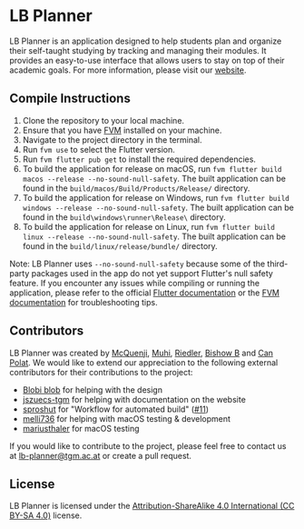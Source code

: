 # LB Planner

LB Planner is an application designed to help students plan and organize their self-taught studying by tracking and managing their modules. It provides an easy-to-use interface that allows users to stay on top of their academic goals. For more information, please visit our [website](https://projekte.tgm.ac.at/lb-planner/).

## Compile Instructions

1. Clone the repository to your local machine.
2. Ensure that you have [FVM](https://fvm.app/docs/getting_started/installation/) installed on your machine.
3. Navigate to the project directory in the terminal.
4. Run `fvm use` to select the Flutter version.
5. Run `fvm flutter pub get` to install the required dependencies.
6. To build the application for release on macOS, run `fvm flutter build macos --release --no-sound-null-safety`. The built application can be found in the `build/macos/Build/Products/Release/` directory.
7. To build the application for release on Windows, run `fvm flutter build windows --release --no-sound-null-safety`. The built application can be found in the `build\windows\runner\Release\` directory.
8. To build the application for release on Linux, run `fvm flutter build linux --release --no-sound-null-safety`. The built application can be found in the `build/linux/release/bundle/` directory.

Note: LB Planner uses `--no-sound-null-safety` because some of the third-party packages used in the app do not yet support Flutter's null safety feature. If you encounter any issues while compiling or running the application, please refer to the official [Flutter documentation](https://flutter.dev/docs) or the [FVM documentation](https://fvm.app) for troubleshooting tips.

## Contributors
LB Planner was created by [McQuenji](https://github.com/bmceachnie), [Muhi](https://github.com/mkocagoel), [Riedler](https://github.com/RiedleroD), [Bishow B](https://github.com/officialbishowb) and [Can Polat](https://github.com/cpolat-tgm). We would like to extend our appreciation to the following external contributors for their contributions to the project:

- [Blobi blob](https://github.com/Blobii) for helping with the design
- [jszuecs-tgm](https://github.com/Jszuecs) for helping with documentation on the website
- [sproshut](https://github.com/sproshut) for "Workflow for automated build" ([#11](https://github.com/necodeIT/lb_planner/pull/11))
- [melli736](https://github.com/melli736) for helping with macOS testing & development
- [mariusthaler](https://github.com/mariusthaler) for macOS testing

If you would like to contribute to the project, please feel free to contact us at lb-planner@tgm.ac.at or create a pull request.

## License

LB Planner is licensed under the [Attribution-ShareAlike 4.0 International (CC BY-SA 4.0)](https://creativecommons.org/licenses/by-sa/4.0/) license.
